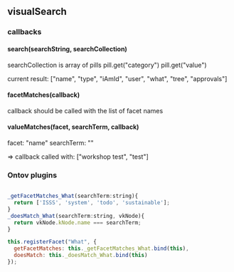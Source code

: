 ## visualSearch

### callbacks

#### search(searchString, searchCollection)

searchCollection is array of pills
pill.get("category")
pill.get("value")

current result: ["name", "type", "iAmId", "user", "what", "tree", "approvals"]

#### facetMatches(callback)

callback should be called with the list of facet names

#### valueMatches(facet, searchTerm, callback)

facet: "name"
searchTerm: ""

=> callback called with: ["workshop test", "test"]

### Ontov plugins

```js

_getFacetMatches_What(searchTerm:string){
  return ['ISSS', 'system', 'todo', 'sustainable'];
}
_doesMatch_What(searchTerm:string, vkNode){
  return vkNode.kNode.name === searchTerm;
}

this.registerFacet("What", {
  getFacetMatches: this._getFacetMatches_What.bind(this),
  doesMatch: this._doesMatch_What.bind(this)
});
```
